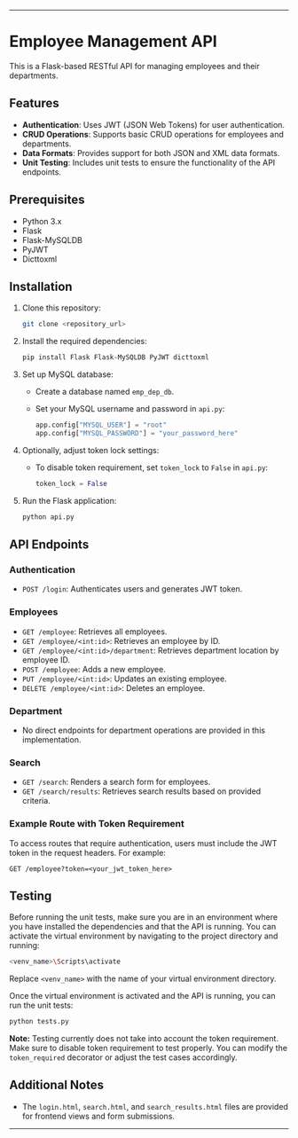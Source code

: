 ---

# Employee Management API

This is a Flask-based RESTful API for managing employees and their departments.

## Features

- **Authentication**: Uses JWT (JSON Web Tokens) for user authentication.
- **CRUD Operations**: Supports basic CRUD operations for employees and departments.
- **Data Formats**: Provides support for both JSON and XML data formats.
- **Unit Testing**: Includes unit tests to ensure the functionality of the API endpoints.

## Prerequisites

- Python 3.x
- Flask
- Flask-MySQLDB
- PyJWT
- Dicttoxml

## Installation

1. Clone this repository:

    ```bash
    git clone <repository_url>
    ```

2. Install the required dependencies:

    ```bash
    pip install Flask Flask-MySQLDB PyJWT dicttoxml
    ```

3. Set up MySQL database:
   
    - Create a database named `emp_dep_db`.
    - Set your MySQL username and password in `api.py`:
    
        ```python
        app.config["MYSQL_USER"] = "root"
        app.config["MYSQL_PASSWORD"] = "your_password_here"
        ```

4. Optionally, adjust token lock settings:

    - To disable token requirement, set `token_lock` to `False` in `api.py`:
    
        ```python
        token_lock = False
        ```

5. Run the Flask application:

    ```bash
    python api.py
    ```

## API Endpoints

### Authentication

- `POST /login`: Authenticates users and generates JWT token.

### Employees

- `GET /employee`: Retrieves all employees.
- `GET /employee/<int:id>`: Retrieves an employee by ID.
- `GET /employee/<int:id>/department`: Retrieves department location by employee ID.
- `POST /employee`: Adds a new employee.
- `PUT /employee/<int:id>`: Updates an existing employee.
- `DELETE /employee/<int:id>`: Deletes an employee.

### Department

- No direct endpoints for department operations are provided in this implementation.

### Search

- `GET /search`: Renders a search form for employees.
- `GET /search/results`: Retrieves search results based on provided criteria.

### Example Route with Token Requirement

To access routes that require authentication, users must include the JWT token in the request headers. For example:

```http
GET /employee?token=<your_jwt_token_here>
```


## Testing

Before running the unit tests, make sure you are in an environment where you have installed the dependencies and that the API is running. You can activate the virtual environment by navigating to the project directory and running:

```bash
<venv_name>\Scripts\activate
```

Replace `<venv_name>` with the name of your virtual environment directory.

Once the virtual environment is activated and the API is running, you can run the unit tests:

```bash
python tests.py
```

**Note:** Testing currently does not take into account the token requirement. Make sure to disable token requirement to test properly. You can modify the `token_required` decorator or adjust the test cases accordingly.


## Additional Notes

- The `login.html`, `search.html`, and `search_results.html` files are provided for frontend views and form submissions.

---